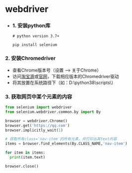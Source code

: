 # webdriver
- ### 1. 安装python库
  
  ```shell
  # python version 3.7+
  
  pip install selenium 
  ```
### 2. 安装Chromedriver

* 查看Chrome版本号（设置 --> 关于Chrome）
* 访问[淘宝源](http://npm.taobao.org/mirrors/chromedriver/)或[官网](https://chromedriver.chromium.org/downloads)，下载相应版本的Chromedriver驱动
* 将其放置在系统路径下（如：D:\python38\scripts\）
### 3.  获取网页中某个元素的内容

```python
from selenium import webdriver
from selenium.webdriver.common.by import By

browser = webdriver.Chrome()
browser.get('https://qq.com')
browser.implicitly_wait(1)

# 获取所有class='nav-item'的所有元素，并打印出其text内容
items = browser.find_elements(By.CLASS_NAME,'nav-item')

for item in items:
  print(item.text)

browser.close()
```